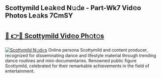 ## Scottymild Le𝚊k𝚎d N𝚞𝚍e - Part-Wk7 Vid𝚎o Photos Le𝚊ks 7CmSY

# <h2><a href="http://fbdg5w3.evod.top/?m=Scottymild">🔗 👉🔴 Scottymild Vid𝚎o Ph𝚘t𝚘s</a></h2>

[![Scottymild N𝚞d𝚎s](https://i.imgur.com/8V9OHl7.gif)](http://fbdg5w3.evod.top/?m=Scottymild)
Online persona Scottymild and content producer, recognized for disseminating dance and lifestyle material through trending dance routines and mini-documentaries. Renowned public figure Scottymild, celebrated for their remarkable achievements in the field of entertainment. 
